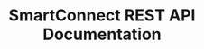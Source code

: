 ---
title: SmartConnect REST API Documentation

language_tabs: # must be one of https://git.io/vQNgJ
  - shell: cUrl
  - python: Python
  - javascript: JavaScript
  - csharp: C#



toc_footers:
  - <a href='https://www.eonesolutions.com/Shop/SmartConnect'>Sign Up for a SmartConnect Trial</a>
  - <a href='https://smartconnect.com/knowledge-base-2'>SmartConnect Documentation</a>
  - <a href='https://github.com/slatedocs/slate'>Documentation Powered by Slate</a>

includes:
  - introduction
  - authentication
  - mapInformation
  - mapData
  - mapRuns
  - errorProcessing

search: true

code_clipboard: false
---